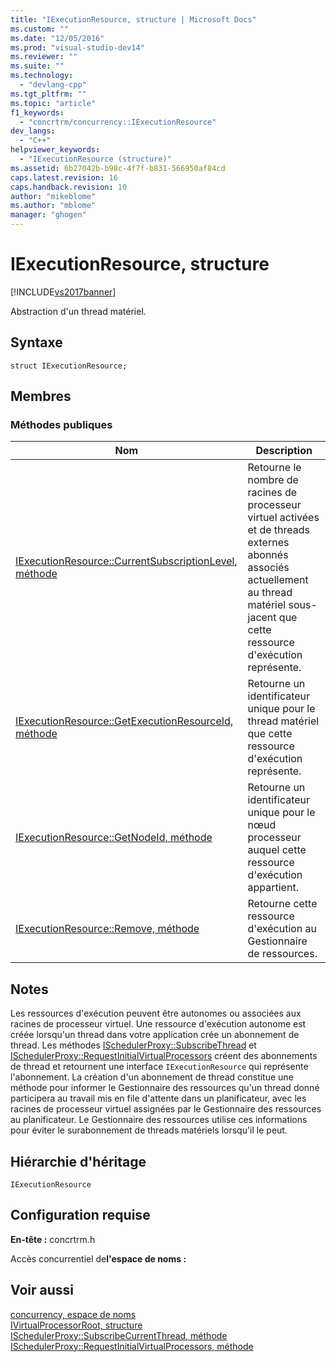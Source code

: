 ```yaml
---
title: "IExecutionResource, structure | Microsoft Docs"
ms.custom: ""
ms.date: "12/05/2016"
ms.prod: "visual-studio-dev14"
ms.reviewer: ""
ms.suite: ""
ms.technology: 
  - "devlang-cpp"
ms.tgt_pltfrm: ""
ms.topic: "article"
f1_keywords: 
  - "concrtrm/concurrency::IExecutionResource"
dev_langs: 
  - "C++"
helpviewer_keywords: 
  - "IExecutionResource (structure)"
ms.assetid: 6b27042b-b98c-4f7f-b831-566950af84cd
caps.latest.revision: 16
caps.handback.revision: 10
author: "mikeblome"
ms.author: "mblome"
manager: "ghogen"
---
```

# IExecutionResource, structure
[!INCLUDE[vs2017banner](../../../assembler/inline/includes/vs2017banner.md)]

Abstraction d'un thread matériel.  
  
## Syntaxe  
  
```  
struct IExecutionResource;  
```  
  
## Membres  
  
### Méthodes publiques  
  
|Nom|Description|  
|---------|-----------------|  
|[IExecutionResource::CurrentSubscriptionLevel, méthode](../Topic/IExecutionResource::CurrentSubscriptionLevel%20Method.md)|Retourne le nombre de racines de processeur virtuel activées et de threads externes abonnés associés actuellement au thread matériel sous\-jacent que cette ressource d'exécution représente.|  
|[IExecutionResource::GetExecutionResourceId, méthode](../Topic/IExecutionResource::GetExecutionResourceId%20Method.md)|Retourne un identificateur unique pour le thread matériel que cette ressource d'exécution représente.|  
|[IExecutionResource::GetNodeId, méthode](../Topic/IExecutionResource::GetNodeId%20Method.md)|Retourne un identificateur unique pour le nœud processeur auquel cette ressource d'exécution appartient.|  
|[IExecutionResource::Remove, méthode](../Topic/IExecutionResource::Remove%20Method.md)|Retourne cette ressource d'exécution au Gestionnaire de ressources.|  
  
## Notes  
 Les ressources d'exécution peuvent être autonomes ou associées aux racines de processeur virtuel.  Une ressource d'exécution autonome est créée lorsqu'un thread dans votre application crée un abonnement de thread.  Les méthodes [ISchedulerProxy::SubscribeThread](../Topic/ISchedulerProxy::SubscribeCurrentThread%20Method.md) et [ISchedulerProxy::RequestInitialVirtualProcessors](../Topic/ISchedulerProxy::RequestInitialVirtualProcessors%20Method.md) créent des abonnements de thread et retournent une interface `IExecutionResource` qui représente l'abonnement.  La création d'un abonnement de thread constitue une méthode pour informer le Gestionnaire des ressources qu'un thread donné participera au travail mis en file d'attente dans un planificateur, avec les racines de processeur virtuel assignées par le Gestionnaire des ressources au planificateur.  Le Gestionnaire des ressources utilise ces informations pour éviter le surabonnement de threads matériels lorsqu'il le peut.  
  
## Hiérarchie d'héritage  
 `IExecutionResource`  
  
## Configuration requise  
 **En\-tête :** concrtrm.h  
  
 Accès concurrentiel de**l'espace de noms :**  
  
## Voir aussi  
 [concurrency, espace de noms](../../../parallel/concrt/reference/concurrency-namespace.md)   
 [IVirtualProcessorRoot, structure](../../../parallel/concrt/reference/ivirtualprocessorroot-structure.md)   
 [ISchedulerProxy::SubscribeCurrentThread, méthode](../Topic/ISchedulerProxy::SubscribeCurrentThread%20Method.md)   
 [ISchedulerProxy::RequestInitialVirtualProcessors, méthode](../Topic/ISchedulerProxy::RequestInitialVirtualProcessors%20Method.md)